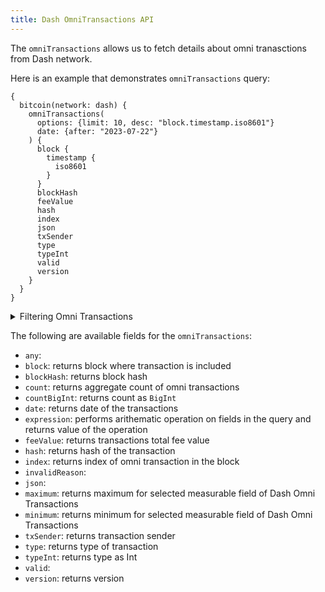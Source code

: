 ```yaml
---
title: Dash OmniTransactions API
---
```


<head>
<meta name="title" content="Dash OmniTransactions API"/>
<meta name="description" content="Get information on transaction details and wallets on the Dash blockchain. Also, get information on blocks for tokens or NFTs on the Dash blockchain."/>
<meta name="keywords" content="Dash api, Dash python api, Dash nft api, Dash scan api, Dash matic api, Dash api docs, Dash crypto api, Dash blockchain api,matic network api"/>
<meta name="robots" content="index, follow"/>
<meta http-equiv="Content-Type" content="text/html; charset=utf-8"/>
<meta name="language" content="English"/>

<!-- Open Graph / Facebook -->
<meta property="og:type" content="website" />
<meta property="og:title" content="Dash OmniTransactions API" />
<meta property="og:description" content="Get information on transaction details and wallets on the Dash blockchain. Also, get information on blocks for tokens or NFTs on the Dash blockchain." />

<!-- Twitter -->
<meta property="twitter:card" content="summary_large_image" />
<meta property="twitter:title" content="Dash OmniTransactions API" />
<meta property="twitter:description" content="Get information on transaction details and wallets on Dash blockchain. Also, get blocks information for tokens or NFTs on the Dash blockchain." />
</head>

The `omniTransactions` allows us to fetch details about omni tranasctions from Dash network.

Here is an example that demonstrates `omniTransactions` query:

```
{
  bitcoin(network: dash) {
    omniTransactions(
      options: {limit: 10, desc: "block.timestamp.iso8601"}
      date: {after: "2023-07-22"}
    ) {
      block {
        timestamp {
          iso8601
        }
      }
      blockHash
      feeValue
      hash
      index
      json
      txSender
      type
      typeInt
      valid
      version
    }
  }
}
```

<details>
<summary>Filtering Omni Transactions</summary>

Omni Transactions can be filtered using the following arguments

-   `any`:
-   `date`: Filter by selecting the range, list or just date.
-   `feeValue`: Filter by transaction fee value
-   `height`: Filter by block height
-   `invalidReason`: 
-   `options`: Filter returned data by ordering, limiting, and constraining it.
-   `time`: Filter by selecting time in range, list or just time
-   `txHash`: Filter by transaction hash 
-   `txIndex`: Filter by transaction index in block
-   `txSender`: Filter by address of transaction sender
-   `type`: Filter by type
-   `typeId`: Filter by type Id
-   `valid`:
-   `version`: Filter by version

</details>

The following are available fields for the `omniTransactions`:

-   `any`:
-   `block`: returns block where transaction is included
-   `blockHash`: returns block hash
-   `count`: returns aggregate count of omni transactions
-   `countBigInt`: returns count as `BigInt`
-   `date`: returns date of the transactions
-   `expression`: performs arithematic operation on fields in the query and returns value of the operation
-   `feeValue`: returns transactions total fee value
-   `hash`: returns hash of the transaction
-   `index`: returns index of omni transaction in the block
-   `invalidReason`:
-   `json`: 
-   `maximum`: returns maximum for selected measurable field of Dash Omni Transactions
-   `minimum`: returns minimum for selected measurable field of Dash Omni Transactions
-   `txSender`: returns transaction sender
-   `type`: returns type of transaction
-   `typeInt`: returns type as Int
-   `valid`:
-   `version`: returns version
